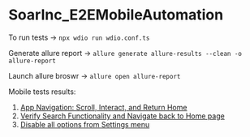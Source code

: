 # SoarInc_E2EMobileAutomation

To run tests -> `npx wdio run wdio.conf.ts`

Generate allure report -> `allure generate allure-results --clean -o allure-report`

Launch allure broswr -> `allure open allure-report`

Mobile tests results:
1. [App Navigation: Scroll, Interact, and Return Home](https://github.com/Aishwarya-U-R/SoarInc_E2EMobileAutomation/releases/download/v1.0/Test1-Scroll.mov)
2. [Verify Search Functionality and Navigate back to Home page]()
3. [Disable all options from Settings menu]()
